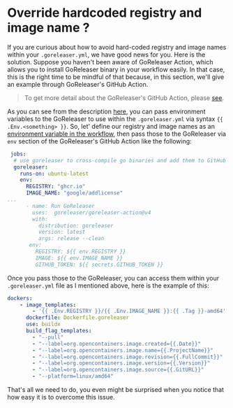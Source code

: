 # Override hardcoded registry and image name ?

If you are curious about how to avoid hard-coded registry and image names within
your `.goreleaser.yml`, we have good news for you. Here is the solution. Suppose
you haven't been aware of GoReleaser Action, which allows you to install
GoReleaser binary in your workflow easily. In that case, this is the right time
to be mindful of that because, in this section, we'll give an example through
GoReleaser's GitHub Action.

> To get more detail about the GoReleaser's GitHub Action, please
> [see](https://github.com/goreleaser/goreleaser-action).

As you can see from the description
[here](https://github.com/goreleaser/goreleaser-action#environment-variables),
you can pass environment variables to the GoReleaser to use within the
`.goreleaser.yml` via syntax `{{ .Env.<something> }}`. So, let' define our
registry and image names as an [environment variable in the
workflow](https://docs.github.com/en/actions/learn-github-actions/environment-variables),
then pass those to the GoReleaser via `env` section of the GoReleaser's GitHub
Action like the following:

```YAML
 jobs:
  # use goreleaser to cross-compile go binaries and add them to GitHub release
  goreleaser:
    runs-on: ubuntu-latest
    env:
      REGISTRY: "ghcr.io"
      IMAGE_NAME: "google/addlicense"
...
      - name: Run GoReleaser
        uses:  goreleaser/goreleaser-action@v4
        with:
          distribution: goreleaser
          version: latest
          args: release --clean
       env:
         REGISTRY: ${{ env.REGISTRY }}
         IMAGE: ${{ env.IMAGE_NAME }}
         GITHUB_TOKEN: ${{ secrets.GITHUB_TOKEN }}
```

Once you pass those to the GoReleaser, you can access them within your
`.goreleaser.yml` file as I mentioned above, here is the example of this:

```YAML
dockers:
    - image_templates:
        - '{{ .Env.REGISTRY }}/{{ .Env.IMAGE_NAME }}:{{ .Tag }}-amd64'
      dockerfile: Dockerfile.goreleaser
      use: buildx
      build_flag_templates:
        - "--pull"
        - "--label=org.opencontainers.image.created={{.Date}}"
        - "--label=org.opencontainers.image.name={{.ProjectName}}"
        - "--label=org.opencontainers.image.revision={{.FullCommit}}"
        - "--label=org.opencontainers.image.version={{.Version}}"
        - "--label=org.opencontainers.image.source={{.GitURL}}"
        - "--platform=linux/amd64"
```

That's all we need to do, you even might be surprised when you notice that how
easy it is to overcome this issue.
